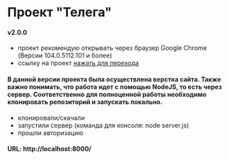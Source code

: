 # Проект "Телега"
#### v2.0.0

- проект рекомендую открывать через браузер Google Chrome (Версии 104.0.5112.101 и более)
- ссылку на проект [нажать для перехода](https://vasiliiv.github.io/Telega_2V/)

#### В данной версии проекта была осуществлена верстка сайта. Также важно понимать, что работа идет с помощью NodeJS, то есть через сервер. Соответственно для полноценной работы необходимо клонировать репозиторий и запускать локально.
- клонировали/скачали
- запустили сервер (команда для консоля: node server.js)
- прошли авторизацию

#### URL: http://localhost:8000/
